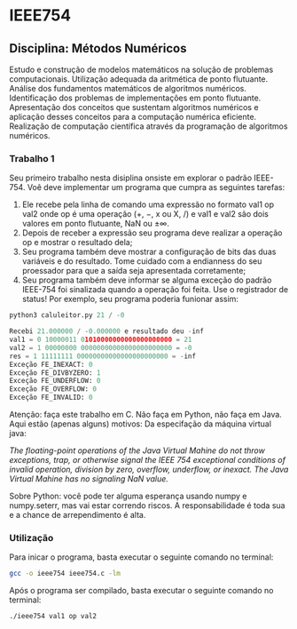 # IEEE754

## Disciplina: Métodos Numéricos
Estudo e construção de modelos matemáticos na solução de problemas computacionais. Utilização adequada da aritmética de ponto flutuante. Análise dos fundamentos matemáticos de algoritmos numéricos. Identificação dos problemas de implementações em ponto flutuante. Apresentação dos conceitos que sustentam algoritmos numéricos e aplicação desses conceitos para a computação numérica eficiente. Realização de computação científica através da programação de algoritmos numéricos.


### Trabalho 1

Seu primeiro trabalho nesta disiplina onsiste em explorar o padrão IEEE-754. Voê deve
implementar um programa que cumpra as seguintes tarefas:
1. Ele recebe pela linha de comando uma expressão no formato
val1 op val2
onde op é uma operação (+, −, x ou X, /) e val1 e val2 são dois valores em ponto flutuante, NaN
ou ±∞.
2. Depois de receber a expressão seu programa deve realizar a operação op e mostrar o resultado
dela;
3. Seu programa também deve mostrar a configuração de bits das duas variáveis e do resultado. Tome cuidado com a endianness do seu proessador para que a saída seja apresentada
corretamente;
4. Seu programa também deve informar se alguma exceção do padrão IEEE-754 foi sinalizada
quando a operação foi feita. Use o registrador de status!
Por exemplo, seu programa poderia funionar assim:

```python
python3 caluleitor.py 21 / -0

Recebi 21.000000 / -0.000000 e resultado deu -inf
val1 = 0 10000011 01010000000000000000000 = 21
val2 = 1 00000000 00000000000000000000000 = -0
res = 1 11111111 00000000000000000000000 = -inf
Exceção FE_INEXACT: 0
Exceção FE_DIVBYZERO: 1
Exceção FE_UNDERFLOW: 0
Exceção FE_OVERFLOW: 0
Exceção FE_INVALID: 0
```
Atenção: faça este trabalho em C. Não faça em Python, não faça em Java. Aqui estão (apenas
alguns) motivos:
Da especifação da máquina virtual java:

<em>The floating-point operations of the Java Virtual Mahine do not throw
exceptions, trap, or otherwise signal the IEEE 754 exceptional conditions
of invalid operation, division by zero, overflow, underflow, or inexact.
The Java Virtual Mahine has no signaling NaN value.
</em>

Sobre Python: você pode ter alguma esperança usando numpy e numpy.seterr, mas vai estar
correndo riscos. A responsabilidade é toda sua e a chance de arrependimento é alta.

### Utilização

Para inicar o programa, basta executar o seguinte comando no terminal:

```bash
gcc -o ieee754 ieee754.c -lm 
```

Após o programa ser compilado, basta executar o seguinte comando no terminal:

```bash
./ieee754 val1 op val2
```

